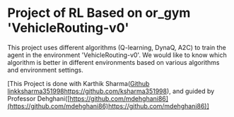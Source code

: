 # Project of RL Based on or_gym 'VehicleRouting-v0'
This project uses different algorithms (Q-learning, DynaQ, A2C) to train the agent in the environment 'VehicleRouting-v0'.
We would like to know which algorithm is better in different environments based on various algorithms and environment settings.

[This Project is done with Karthik Sharma([Github linkksharma351998](https://github.com/ksharma351998)https://github.com/ksharma351998), and guided by Professor Dehghani([https://github.com/mdehghani86](https://github.com/mdehghani86)https://github.com/mdehghani86)]
